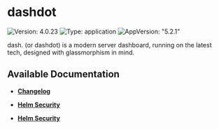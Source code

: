 # dashdot

![Version: 4.0.23](https://img.shields.io/badge/Version-4.0.23-informational?style=flat-square) ![Type: application](https://img.shields.io/badge/Type-application-informational?style=flat-square) ![AppVersion: "5.2.1"](https://img.shields.io/badge/AppVersion-"5.2.1"-informational?style=flat-square)

dash. (or dashdot) is a modern server dashboard, running on the latest tech, designed with glassmorphism in mind.

## Available Documentation

- [**Changelog**](CHANGELOG)

- [**Helm Security**](container-security)

- [**Helm Security**](helm-security)

